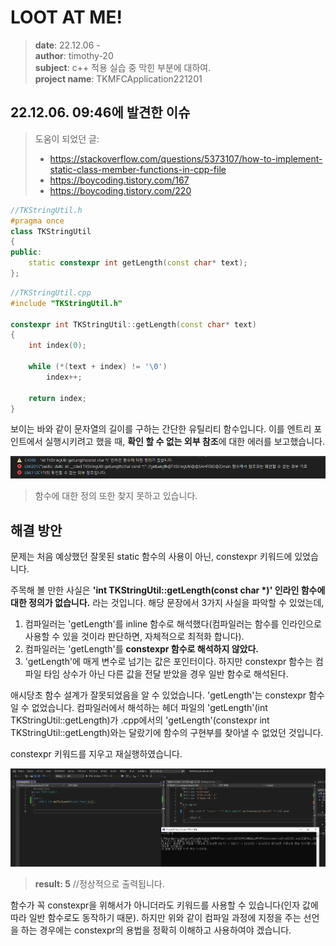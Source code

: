 # LOOT AT ME!

> **date**: 22.12.06 - <br>
> **author**: timothy-20 <br>
> **subject**: c++ 적용 실습 중 막힌 부분에 대하여.<br>
> **project name**: TKMFCApplication221201

22.12.06. 09:46에 발견한 이슈
---
> 도움이 되었던 글: 
> - https://stackoverflow.com/questions/5373107/how-to-implement-static-class-member-functions-in-cpp-file
> - https://boycoding.tistory.com/167
> - https://boycoding.tistory.com/220

```c++
//TKStringUtil.h
#pragma once
class TKStringUtil
{
public:
	static constexpr int getLength(const char* text);
};
```
```c++
//TKStringUtil.cpp
#include "TKStringUtil.h"

constexpr int TKStringUtil::getLength(const char* text)
{
	int index(0);

	while (*(text + index) != '\0')
		index++;

	return index;
}
```
보이는 바와 같이 문자열의 길이를 구하는 간단한 유틸리티 함수입니다.
이를 엔트리 포인트에서 실행시키려고 했을 때, **확인 할 수 없는 외부 참조**에 대한 에러를 보고했습니다.

<img src="public/result-screenshot/22_12_06_/debug-result-221206-01.PNG">

> 함수에 대한 정의 또한 찾지 못하고 있습니다.

해결 방안
---
문제는 처음 예상했던 잘못된 static 함수의 사용이 아닌, constexpr 키워드에 있었습니다.

주목해 볼 만한 사실은 **'int TKStringUtil::getLength(const char \*)' 인라인 함수에 대한 정의가 없습니다.** 라는 것입니다.
해당 문장에서 3가지 사실을 파악할 수 있었는데,
1. 컴파일러는 'getLength'를 inline 함수로 해석했다(컴파일러는 함수를 인라인으로 사용할 수 있을 것이라 판단하면, 자체적으로 최적화 합니다).
2. 컴파일러는 'getLength'를 **constexpr 함수로 해석하지 않았다.**
3. 'getLength'에 매게 변수로 넘기는 값은 포인터이다. 하지만 constexpr 함수는 컴파일 타임 상수가 아닌 다른 값을 전달 받았을 경우 일반 함수로 해석된다.

애시당초 함수 설계가 잘못되었음을 알 수 있었습니다. 'getLength'는 constexpr 함수일 수 없었습니다. 컴파일러에서 해석하는 헤더 파일의 
'getLength'(int TKStringUtil::getLength)가 .cpp에서의 'getLength'(constexpr int TKStringUtil::getLength)와는 달랐기에 함수의 구현부를 찾아낼 수 없었던 것입니다.

constexpr 키워드를 지우고 재실행하였습니다.

<img src="public/result-screenshot/22_12_06_/debug-result-221206-02.PNG">

> **result: 5** //정상적으로 출력됩니다.

함수가 꼭 constexpr을 위해서가 아니더라도 키워드를 사용할 수 있습니다(인자 값에 따라 일반 함수로도 동작하기 때문). 하지만 위와 같이
컴파일 과정에 지정을 주는 선언을 하는 경우에는 constexpr의 용법을 정확히 이해하고 사용하여야 겠습니다.